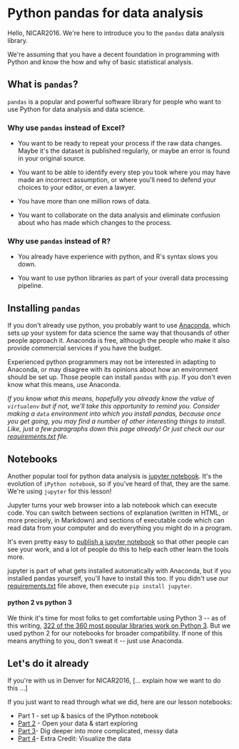 # Python pandas for data analysis

Hello, NICAR2016. We're here to introduce you to the `pandas` data analysis library.

We're assuming that you have a decent foundation in programming with Python and know the how and why of basic statistical analysis.

## What is `pandas`?

`pandas` is a popular and powerful software library for people who want to use Python for data analysis and data science.

### Why use `pandas` instead of Excel?

* You want to be ready to repeat your process if the raw data changes. Maybe it's the dataset is published regularly, or maybe an error is found in your original source.

* You want to be able to identify every step you took where you may have made an incorrect assumption, or where you'll need to defend your choices to your editor, or even a lawyer.

* You have more than one million rows of data.

* You want to collaborate on the data analysis and eliminate confusion about who has made which changes to the process.

### Why use `pandas` instead of R?

* You already have experience with python, and R's syntax slows you down.

* You want to use python libraries as part of your overall data processing pipeline.


## Installing `pandas`

If you don't already use python, you probably want to use [Anaconda](https://www.continuum.io/why-anaconda), which sets up your system for data science the same way that thousands of other people approach it. Anaconda is free, although the people who make it also provide commercial services if you have the budget.

Experienced python programmers may not be interested in adapting to Anaconda, or may disagree with its opinions about how an environment should be set up. Those people can install `pandas` with `pip`. If you don't even know what this means, use Anaconda.

_If you know what this means, hopefully you already know the value of `virtualenv` but if not, we'll take this opportunity to remind you. Consider making a `data` environment into which you install pandas, because once you get going, you may find a number of other interesting things to install. Like, just a few paragraphs down this page already! Or just check our our [requirements.txt](requirements.txt) file._

## Notebooks

Another popular tool for python data analysis is [jupyter notebook](http://jupyter.org/). It's the evolution of `iPython notebook`, so if you've heard of that, they are the same. We're using `jupyter` for this lesson!

Jupyter turns your web browser into a lab notebook which can execute code. You can switch between sections of explanation (written in HTML, or more precisely, in Markdown) and sections of executable code which can read data from your computer and do everything you might do in a program.  

It's even pretty easy to [publish a jupyter notebook](http://nbviewer.jupyter.org/github/pybokeh/ipython_notebooks/blob/master/pandas/PandasCheatSheet.ipynb) so that other people can see your work, and a lot of people do this to help each other learn the tools more.

jupyter is part of what gets installed automatically with Anaconda, but if you installed pandas yourself, you'll have to install this too. If you didn't use our [requirements.txt](requirements.txt) file above, then execute `pip install jupyter`.

#### python 2 vs python 3

We think it's time for most folks to get comfortable using Python 3 -- as of this writing, [322 of the 360 most popular libraries work on Python 3](http://py3readiness.org/). But we used python 2 for our notebooks for broader compatibility. If none of this means anything to you, don't sweat it -- just use Anaconda.

## Let's do it already

If you're with us in Denver for NICAR2016, [... explain how we want to do this ...]

If you just want to read through what we did, here are our lesson notebooks:

* Part 1 - set up & basics of the IPython notebook
* [Part 2](Part%202.ipynb) - Open your data & start exploring
* [Part 3](Part%303.ipynb)- Dig deeper into more complicated, messy data
* [Part 4](Part%404.ipynb)- Extra Credit: Visualize the data
